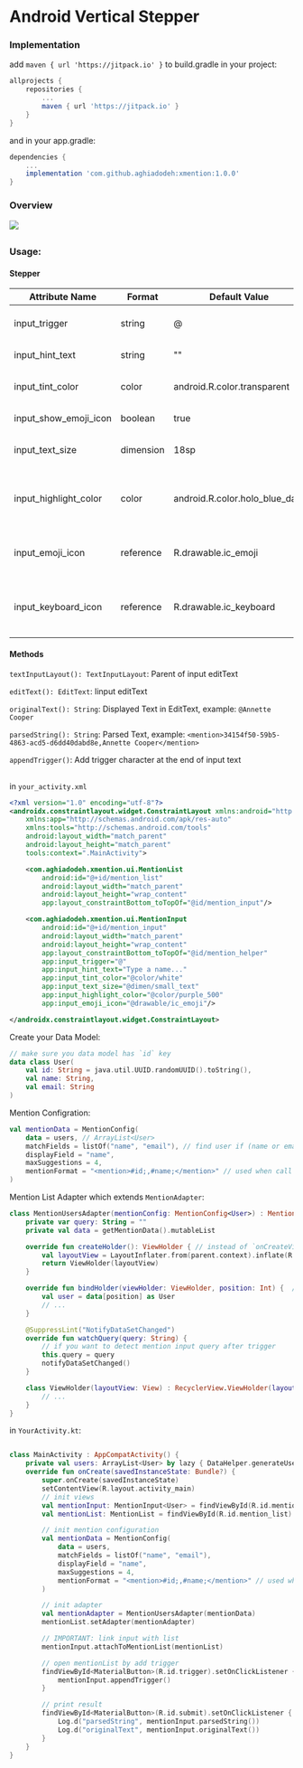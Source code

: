 # Android Vertical Stepper

### Implementation
add `maven { url 'https://jitpack.io' }` to build.gradle in your project:
``` groovy
allprojects {
    repositories {
		...
        maven { url 'https://jitpack.io' }
    }
}
```
and in your app.gradle:
``` groovy
dependencies {
	...
	implementation 'com.github.aghiadodeh:xmention:1.0.0'
}
```


### Overview
![](https://s8.gifyu.com/images/20211202_011936.gif)

## 

### Usage:

#### Stepper

Attribute Name | Format | Default Value | Description
------------- | ------------- | ------------- | -------------
input_trigger | string | @ | character which open mention list
input_hint_text  | string | "" | mention input hint
input_tint_color  | color | android.R.color.transparent | editText underline color
input_show_emoji_icon | boolean | true | emoji icon visibility
input_text_size  | dimension | 18sp | mention input text size
input_highlight_color  | color | android.R.color.holo_blue_dark | color of highlighted word in mention input
input_emoji_icon | reference | R.drawable.ic_emoji | mention input emoji icon (drawable)
input_keyboard_icon  | reference | R.drawable.ic_keyboard | mention input keyboard icon (drawable)


#### Methods

`textInputLayout(): TextInputLayout`: Parent of input editText

`editText(): EditText`: Iinput editText

`originalText(): String`: Displayed Text in EditText, example: ```@Annette Cooper```

`parsedString(): String`: Parsed Text, example: ```<mention>34154f50-59b5-4863-acd5-d6dd40dabd8e,Annette Cooper</mention>```

`appendTrigger()`: Add trigger character at the end of input text
## 

in `your_activity.xml`
```xml
<?xml version="1.0" encoding="utf-8"?>
<androidx.constraintlayout.widget.ConstraintLayout xmlns:android="http://schemas.android.com/apk/res/android"
    xmlns:app="http://schemas.android.com/apk/res-auto"
    xmlns:tools="http://schemas.android.com/tools"
    android:layout_width="match_parent"
    android:layout_height="match_parent"
    tools:context=".MainActivity">

    <com.aghiadodeh.xmention.ui.MentionList
        android:id="@+id/mention_list"
        android:layout_width="match_parent"
        android:layout_height="wrap_content"
        app:layout_constraintBottom_toTopOf="@id/mention_input"/>

    <com.aghiadodeh.xmention.ui.MentionInput
        android:id="@+id/mention_input"
        android:layout_width="match_parent"
        android:layout_height="wrap_content"
        app:layout_constraintBottom_toTopOf="@id/mention_helper"
        app:input_trigger="@"
        app:input_hint_text="Type a name..."
        app:input_tint_color="@color/white"
        app:input_text_size="@dimen/small_text"
        app:input_highlight_color="@color/purple_500"
        app:input_emoji_icon="@drawable/ic_emoji"/>

</androidx.constraintlayout.widget.ConstraintLayout>
```

Create your Data Model:
```kotlin
// make sure you data model has `id` key
data class User(
    val id: String = java.util.UUID.randomUUID().toString(),
    val name: String,
    val email: String
)

```

Mention Configration:

```kotlin
val mentionData = MentionConfig(
	data = users, // ArrayList<User>
	matchFields = listOf("name", "email"), // find user if (name or email) contains input text after trigger
	displayField = "name",
	maxSuggestions = 4,
	mentionFormat = "<mention>#id;,#name;</mention>" // used when call `mentionInput.parsedString()` method
)
```

Mention List Adapter which extends `MentionAdapter`:

```kotlin
class MentionUsersAdapter(mentionConfig: MentionConfig<User>) : MentionAdapter<User, MentionUsersAdapter.ViewHolder>(mentionConfig) {
    private var query: String = ""
    private val data = getMentionData().mutableList

    override fun createHolder(): ViewHolder { // instead of `onCreateViewHolder`
        val layoutView = LayoutInflater.from(parent.context).inflate(R.layout.your_xml, parent, false)
        return ViewHolder(layoutView)
    }

    override fun bindHolder(viewHolder: ViewHolder, position: Int) {  // instead of `onBindViewHolder`
        val user = data[position] as User
        // ...
    }

    @SuppressLint("NotifyDataSetChanged")
    override fun watchQuery(query: String) {
     	// if you want to detect mention input query after trigger
        this.query = query
        notifyDataSetChanged()
    }

    class ViewHolder(layoutView: View) : RecyclerView.ViewHolder(layoutView) {
        // ...
    }
}
```

in `YourActivity.kt`:
```kotlin

class MainActivity : AppCompatActivity() {
	private val users: ArrayList<User> by lazy { DataHelper.generateUsers() }
    override fun onCreate(savedInstanceState: Bundle?) {
        super.onCreate(savedInstanceState)
        setContentView(R.layout.activity_main)
        // init views
        val mentionInput: MentionInput<User> = findViewById(R.id.mention_input)
        val mentionList: MentionList = findViewById(R.id.mention_list)

        // init mention configuration
        val mentionData = MentionConfig(
            data = users,
            matchFields = listOf("name", "email"),
            displayField = "name",
            maxSuggestions = 4,
            mentionFormat = "<mention>#id;,#name;</mention>" // used when call `mentionInput.parsedString()` method
        )

        // init adapter
        val mentionAdapter = MentionUsersAdapter(mentionData)
        mentionList.setAdapter(mentionAdapter)

        // IMPORTANT: link input with list
        mentionInput.attachToMentionList(mentionList)

        // open mentionList by add trigger
        findViewById<MaterialButton>(R.id.trigger).setOnClickListener {
            mentionInput.appendTrigger()
        }

        // print result
        findViewById<MaterialButton>(R.id.submit).setOnClickListener {
            Log.d("parsedString", mentionInput.parsedString())
            Log.d("originalText", mentionInput.originalText())
        }
    }
}
```
